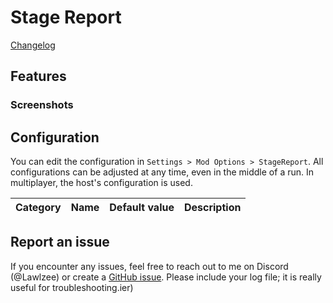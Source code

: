 # Stage Report

[Changelog](https://thunderstore.io/package/Lawlzee/StageReport/changelog/)

## Features


### Screenshots

## Configuration

You can edit the configuration in `Settings > Mod Options > StageReport`. All configurations can be adjusted at any time, even in the middle of a run. In multiplayer, the host's configuration is used.

| Category      | Name                 | Default value    | Description                                                                                                                                                                      |
|---------------|----------------------|------------------|----------------------------------------------------------------------------------------------------------------------------------------------------------------------------------|                                        



## Report an issue

If you encounter any issues, feel free to reach out to me on Discord (@Lawlzee) or create a [GitHub issue](https://github.com/Lawlzee/StageReport/issues/new). Please include your log file; it is really useful for troubleshooting.ier)
